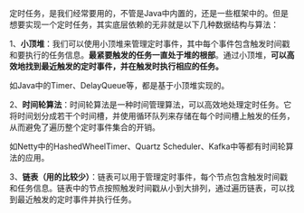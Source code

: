 定时任务，是我们经常要用的，不管是Java中内置的，还是一些框架中的。但是想要实现一个定时任务，其实底层依赖的无非就是以下几种数据结构与算法： 

1、**小顶堆**：我们可以使用小顶堆来管理定时事件，其中每个事件包含触发时间戳和要执行的任务信息。**最紧要触发的任务一直处于堆的根部**。通过小顶堆，**可以高效地找到最近触发的定时事件，并在触发时执行相应的任务。** 

如Java中的Timer、DelayQueue等，都是基于小顶堆实现的。 

2、**时间轮算法**：时间轮算法是一种时间管理算法，可以高效地处理定时任务。它将时间划分成若干个时间槽，并使用循环队列来存储在每个时间槽上触发的任务，从而避免了遍历整个定时事件集合的开销。  

如Netty中的HashedWheelTimer、Quartz Scheduler、Kafka中等都有时间轮算法的应用。 

3、**链表（用的比较少）**：链表可以用于管理定时事件，每个节点包含触发时间戳和任务信息。链表中的节点按照触发时间戳从小到大排列，通过遍历链表，可以找到最近触发的定时事件并执行任务。 